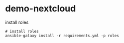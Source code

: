 # demo-nextcloud

install roles

    # install roles
    ansible-galaxy install -r requirements.yml -p roles
